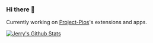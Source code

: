 ### Hi there 👋

Currently working on [Project-Pios](https://github.com/AccessRetrieved/Project-Pios)'s extensions and apps.

[![Jerry's Github Stats](https://github-readme-stats.vercel.app/api?username=AccessRetrieved)](https://github.com/AccessRetrieved)
